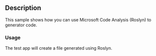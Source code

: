 ## Description
This sample shows how you can use Microsoft Code Analysis (Roslyn) to generator code.

### Usage 

The test app will create a file generated using Roslyn.

